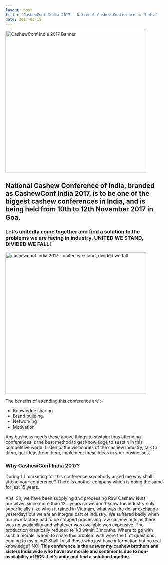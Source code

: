 ```yaml
---
layout: post
title: "CashewConf India 2017 - National Cashew Conference of India"
date: 2017-03-15
---
```

<div class="blurb">
  <img src="http://weekly.cashewhub.com/img/cashewconf-logo-fb.png" width="450" alt="CashewConf India 2017 Banner" />
  <h2>National Cashew Conference of India, branded as CashewConf India 2017, is to be one of the biggest cashew conferences in India, and is being held from 10th to 12th November 2017 in Goa.</h2>
  <h3>Let's unitedly come together and find a solution to the problems we are facing in industry. UNITED WE STAND, DIVIDED WE FALL!</h3>
  <img src="http://www.intracen.org/uploadedImages/intracen.org/Content/About_ITC/Press/Articles/Coffe_P8073256.jpg" alt="cashewconf india 2017 - united we stand, divided we fall" width="450" />
  <p>
    The benefits of attending this conference are :-
  </p>
  <ul>
    <li>Knowledge sharing</li>
    <li>Brand building</li>
    <li>Networking</li>
    <li>Motivation</li>
  </ul>
  <p>
    Any business needs these above things to sustain; thus attending conferences is the best method to get knowledge to sustain in this competitive world. Listen to the visionaries of the cashew industry, talk to them, get ideas from them, implement these ideas in your businesses.
  </p>
  <h3>Why CashewConf India 2017?</h3>
  <p>
    During 1:1 marketing for this conference somebody asked me why shall I attend your conference? There is another company which is doing the same for last 15 years.
    <br><br>
    Ans: Sir, we have been supplying and processing Raw Cashew Nuts ourselves since more than 12+ years so we don't know the industry only superficially (like when it rained in Vietnam, what was the dollar exchange yesterday) but we are an integral part of industry. We suffered badly when our own factory had to be stopped processing raw cashew nuts as there was no availability and whatever was available was expensive. The production drastically reduced to 1/3 within 3 months. Where to go with such a morale, whom to share this problem with were the first questions coming to my mind? Shall I visit those who just have information but no real knowledge? NO! <strong>This conference is the answer my cashew brothers and sisters India wide who have low morale and sentiments due to non-availability of RCN. Let's unite and find a solution together.</strong>
  </p>
</div>
